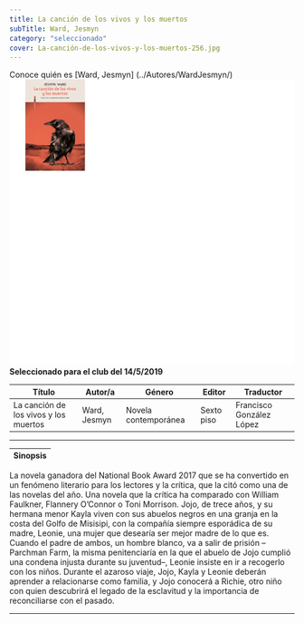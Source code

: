 ```yaml
---
title: La canción de los vivos y los muertos
subTitle: Ward, Jesmyn
category: "seleccionado"
cover: La-canción-de-los-vivos-y-los-muertos-256.jpg
---
```

Conoce quién es [Ward, Jesmyn] (../Autores/WardJesmyn/)
!["Imagen no encontrada"](La-canción-de-los-vivos-y-los-muertos-256.jpg)
**__Seleccionado para el club del 14/5/2019__**

Título | Autor/a | Género | Editor | Traductor |
------ | ------- | ------ | ------ | --------- |
La canción de los vivos y los muertos | Ward, Jesmyn | Novela contemporánea | Sexto piso | Francisco González López|
***
|Sinopsis|
|--------|
La novela ganadora del National Book Award 2017 que se ha convertido en un fenómeno literario para los lectores y la crítica, que la citó como una de las novelas del año.
Una novela que la crítica ha comparado con William Faulkner, Flannery O’Connor o Toni Morrison. Jojo, de trece años, y su hermana menor Kayla viven con sus abuelos negros en una granja en la costa del Golfo de Misisipi, con la compañía siempre esporádica de su madre, Leonie, una mujer que desearía ser mejor madre de lo que es. Cuando el padre de ambos, un hombre blanco, va a salir de prisión –Parchman Farm, la misma penitenciaría en la que el abuelo de Jojo cumplió una condena injusta durante su juventud–, Leonie insiste en ir a recogerlo con los niños. Durante el azaroso viaje, Jojo, Kayla y Leonie deberán aprender a relacionarse como familia, y Jojo conocerá a Richie, otro niño con quien descubrirá el legado de la esclavitud y la importancia de reconciliarse con el pasado.
***
